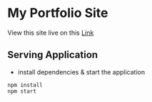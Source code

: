 # My Portfolio Site

View this site live on this [Link](http://www.yuchiu.com)

## Serving Application

- install dependencies & start the application

```terminal
npm install
npm start
```
